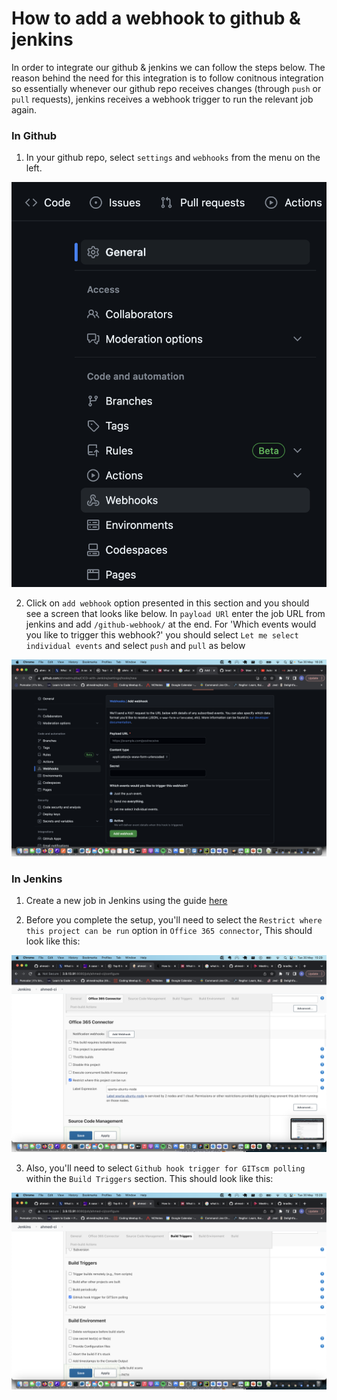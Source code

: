 # How to add a webhook to github & jenkins

In order to integrate our github & jenkins we can follow the steps below. The reason behind the need for this integration is to follow conitnous integration so essentially whenever our github repo receives changes (through `push` or `pull` requests), jenkins receives a webhook trigger to run the relevant job again.

### In Github

1. In your github repo, select `settings` and `webhooks` from the menu on the left.

![alt text](./assets/github-webhooks-menu.png)

2. Click on `add webhook` option presented in this section and you should see a screen that looks like below. In `payload URl` enter the job URL from jenkins and add `/github-webhook/` at the end. For 'Which events would you like to trigger this webhook?' you should select `Let me select individual events` and select `push` and `pull` as below

![alt text](./assets/webhooks-options.png)

### In Jenkins

1. Create a new job in Jenkins using the guide [here](./README.md)

2. Before you complete the setup, you'll need to select the `Restrict where this project can be run` option in `Office 365 connector`, This should look like this:

![alt text](./assets/jenkins-connector.png)

3. Also, you'll need to select `Github hook trigger for GITscm polling` within the `Build Triggers` section. This should look like this:

![alt text](./assets/build-trigger.png)
